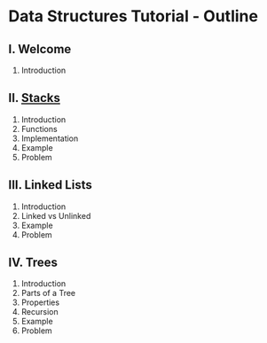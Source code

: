 # Data Structures Tutorial - Outline
## I. Welcome
1. Introduction
## II. [Stacks](stacks.md)
1. Introduction
2. Functions
3. Implementation
4. Example
5. Problem
## III. Linked Lists
1. Introduction
2. Linked vs Unlinked
3. Example 
4. Problem
## IV. Trees
1. Introduction
2. Parts of a Tree
3. Properties
4. Recursion
5. Example
6. Problem